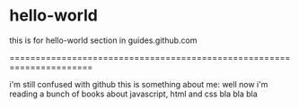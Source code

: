 # hello-world
this is for hello-world section in guides.github.com

======================================================================

i'm still confused with github
this is something about me: well now i'm reading a bunch of books about javascript, html and css
bla bla bla

